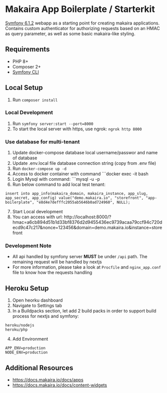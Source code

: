 # Makaira App Boilerplate / Starterkit

[Symfony 6.1.2](https://symfony.com/) webapp as a starting point for creating makaira applications.
Contains custom authenticator for authorizing requests based on an HMAC as query parameter, as well as some basic makaira-like styling.


## Requirements

- PHP 8+
- Composer 2+
- [Symfony CLI](https://symfony.com/download)

## Local Setup

1. Run `composer install`

### Local Development

1. Run `symfony server:start --port=8000`
2. To start the local server with https, use ngrok: `ngrok http 8000`

### Use database for multi-tenant

1. Update docker-compose database local username/passwor and name of database
2. Update .env.local file database connection string (copy from .env file)
3. Run ```docker-compose up -d```
4. Access to docker container with command ```docker exec -it <container-name> bash
5. Login Mysql with command: ```mysql -u <username> <database> -p<password>
6. Run below command to add local test tenant: 
```
insert into app_info(makaira_domain, makaira_instance, app_slug, app_secret, app_config) value("demo.makaira.io", "storefront", "app-boilerplate", "e8d4e7defffc2055ab5646b0ad724960", NULL);
```
7. Start Local development
8. You can access with url: http://localhost:8000/?hmac=a6cb894d51b1d33bf8376d2d9455436ec9739acaa79ccf94c720decd9c47c217&nonce=123456&domain=demo.makaira.io&instance=storefront

### Development Note
- All api handled by symfony server <strong>MUST</strong> be under ``/api`` path. The remaining request will be handled by nextjs
- For more information, please take a look at ``Procfile`` and ``nginx_app.conf`` file to know how the requests handling
## Heroku Setup
1. Open heorku dashboard
2. Navigate to Settings tab
3. In a Buildpacks section, let add 2 build packs in order to support build process for nextjs and symfony:
  ```
  heroku/nodejs
  heroku/php
  ```
4. Add Environment
  ```
  APP_ENV=production
  NODE_ENV=production
  ```

## Additional Resources
- https://docs.makaira.io/docs/apps
- https://docs.makaira.io/docs/content-widgets

